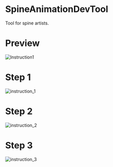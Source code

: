 # SpineAnimationDevTool
Tool for spine artists.


# Preview
![Instruction1](https://github.com/user-attachments/assets/65e04182-c9c1-48e3-9589-a61fa4d50d2a)


# Step 1
![instruction_1](https://github.com/user-attachments/assets/ed21502a-0caa-4e55-94e9-620154926ba0)


# Step 2
![instruction_2](https://github.com/user-attachments/assets/dda1058f-9ff5-4a48-a9eb-d85b18055ea8)


# Step 3
![instruction_3](https://github.com/user-attachments/assets/c33bfbc2-ea68-4fb9-961c-4b85581a6579)
